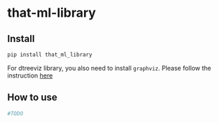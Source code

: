# that-ml-library

<!-- WARNING: THIS FILE WAS AUTOGENERATED! DO NOT EDIT! -->

## Install

``` sh
pip install that_ml_library
```

For dtreeviz library, you also need to install `graphviz`. Please follow
the instruction [here](https://github.com/parrt/dtreeviz#installation)

## How to use

``` python
#TODO
```
